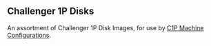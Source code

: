 Challenger 1P Disks
---

An assortment of Challenger 1P Disk Images, for use by [C1P Machine Configurations](/devices/c1p/machine/).
